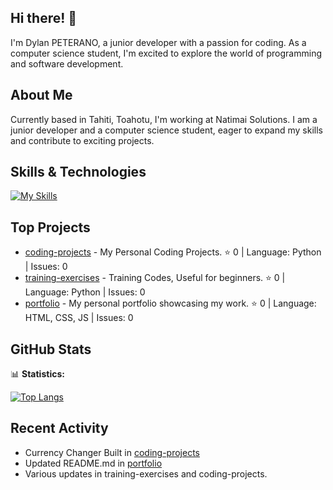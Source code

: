 ## Hi there! 👋

I'm Dylan PETERANO, a junior developer with a passion for coding. As a computer science student, I'm excited to explore the world of programming and software development.

## About Me

Currently based in Tahiti, Toahotu, I'm working at Natimai Solutions. I am a junior developer and a computer science student, eager to expand my skills and contribute to exciting projects.

## Skills & Technologies

[![My Skills](https://skillicons.dev/icons?i=html,css,c,py,js,git,fastapi&perline=8)](https://skillicons.dev)

## Top Projects

- [coding-projects](https://github.com/dpeterano/coding-projects) - My Personal Coding Projects. ⭐️ 0 | Language: Python | Issues: 0
- [training-exercises](https://github.com/dpeterano/training-exercises) - Training Codes, Useful for beginners. ⭐️ 0 | Language: Python | Issues: 0
- [portfolio](https://github.com/dpeterano/portfolio) - My personal portfolio showcasing my work. ⭐️ 0 | Language: HTML, CSS, JS | Issues: 0

## GitHub Stats

📊 **Statistics:** 

[![Top Langs](https://github-readme-stats.vercel.app/api/top-langs/?username=dpeterano&layout=compact&theme=dark)](https://github.com/anuraghazra/github-readme-stats)

## Recent Activity

- Currency Changer Built in [coding-projects](https://github.com/dpeterano/coding-projects) 
- Updated README.md in [portfolio](https://github.com/dpeterano/portfolio) 
- Various updates in training-exercises and coding-projects.
